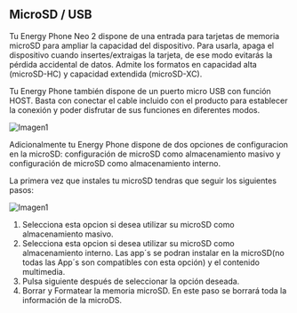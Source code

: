## MicroSD / USB

Tu Energy Phone Neo 2 dispone de una entrada para tarjetas de memoria microSD para ampliar la capacidad del dispositivo. Para usarla, apaga el dispositivo cuando insertes/extraigas la tarjeta, de ese modo evitarás la pérdida accidental de datos. Admite los formatos en capacidad alta (microSD-HC) y capacidad extendida (microSD-XC).

Tu Energy Phone también dispone de un puerto micro USB con función HOST. Basta con conectar el cable incluido con el producto para establecer la conexión y poder disfrutar de sus funciones en diferentes modos.

![Imagen1](http://static.energysistem.com/images/manuals/42762/57cd4c628e1e9.jpg)

Adicionalmente tu Energy Phone dispone de dos opciones de configuracion en la microSD: configuración de microSD como almacenamiento masivo y configuración de microSD como almacenamiento interno.

La primera vez que instales tu microSD tendras que seguir los siguientes pasos:

![Imagen1](http://static.energysistem.com/images/manuals/42762/57d6cd8fb4882.jpg)

1. Selecciona esta opcion si desea utilizar su microSD como almacenamiento masivo.
2. Selecciona esta opcion si desea utilizar su microSD como almacenamiento interno. Las app´s se podran instalar en la microSD(no todas las App´s son compatibles con esta opción) y el contenido multimedia.
3. Pulsa siguiente después de seleccionar la opción deseada.
4. Borrar y Formatear la memoria microSD. En este paso se borrará toda la información de la microDS.

